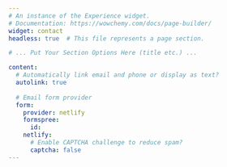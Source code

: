 ```yaml
---
# An instance of the Experience widget.
# Documentation: https://wowchemy.com/docs/page-builder/
widget: contact
headless: true  # This file represents a page section.

# ... Put Your Section Options Here (title etc.) ...

content:
  # Automatically link email and phone or display as text?
  autolink: true
  
  # Email form provider
  form:
    provider: netlify
    formspree:
      id:
    netlify:
      # Enable CAPTCHA challenge to reduce spam?
      captcha: false
---
```


